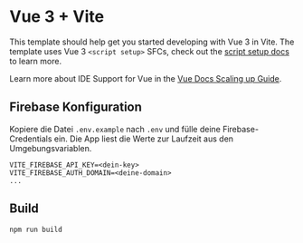 # Vue 3 + Vite

This template should help get you started developing with Vue 3 in Vite. The template uses Vue 3 `<script setup>` SFCs, check out the [script setup docs](https://v3.vuejs.org/api/sfc-script-setup.html#sfc-script-setup) to learn more.

Learn more about IDE Support for Vue in the [Vue Docs Scaling up Guide](https://vuejs.org/guide/scaling-up/tooling.html#ide-support).

## Firebase Konfiguration

Kopiere die Datei `.env.example` nach `.env` und fülle deine Firebase-Credentials ein. Die App liest die Werte zur Laufzeit aus den Umgebungsvariablen.

```
VITE_FIREBASE_API_KEY=<dein-key>
VITE_FIREBASE_AUTH_DOMAIN=<deine-domain>
...
```

## Build

```
npm run build
```
